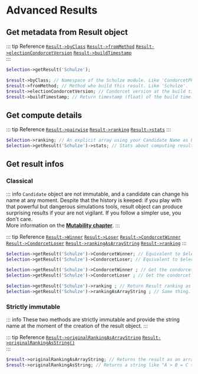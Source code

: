 # Advanced Results

## Get metadata from Result object

::: tip Reference
[`Result->byClass`](/api-reference/Result%20Class/Result--byClass) 
[`Result->fromMethod`](/api-reference/Result%20Class/Result--fromMethod) 
[`Result->electionCondorcetVersion`](/api-reference/Result%20Class/Result--electionCondorcetVersion) 
[`Result->buildTimestamp`](/api-reference/Result%20Class/Result--buildTimestamp)  
:::
```php
$election->getResult('Schulze');

$result->byClass; // Namespace of the Schulze module. Like 'CondorcetPHP\Condorcet\Algo\Methods\SchulzeWinning'
$result->fromMethod; // Method who build this result. Like 'Schulze'.
$result->electionCondorcetVersion; // Condorcet version at the build time.
$result->buildTimestamp; // Return timestamp (float) of the build time.
```

## Get compute details

::: tip Reference
[`Result->pairwise`](/api-reference/Result%20Class/Result--pairwise) 
[`Result->ranking`](/api-reference/Result%20Class/Result--ranking)
[`Result->stats`](/api-reference/Result%20Class/Result--stats)
:::
```php
$election->ranking; // An explicit array using your Candidate Name as keys.  
$election->getResult('Schulze')->stats; // Stats about computing result for the default object method.
```

## Get result infos

<!-- tabs:start -->
### **Classical**
::: info
`Candidate` object are not immutable, and a candidate can change his name at any moment. Despite that the history is keeped: if you play with that powerful but dangerous simulations tools, result object can produce surprising results if your are not vigilant. If you follow a simpler use, you don't care.  
More information on the [**Mutability chapter**](/book/3.AsPhpLibrary/8.GoFurther/6.Mutability).
:::

::: tip Reference
[`Result->Winner`](/api-reference/Result%20Class/Result--Winner) 
[`Result->Loser`](/api-reference/Result%20Class/Result--Loser) 
[`Result->CondorcetWinner`](/api-reference/Result%20Class/Result--CondorcetWinner) 
[`Result->CondorcetLoser`](/api-reference/Result%20Class/Result--CondorcetLoser) 
[`Result->rankingAsArrayString`](/api-reference/Result%20Class/Result--rankingAsArrayString)
[`Result->ranking`](/api-reference/Result%20Class/Result--ranking)
:::
```php
$election->getResult('Schulze')->CondorcetWinner; // Equivalent to $election->getWinner('Schulze');
$election->getResult('Schulze')->CondorcetLoser; // Equivalent to $election->getLoser('Schulze');

$election->getResult('Schulze')->CondorcetWinner ; // Get the condorcet winner from the parent election at the build time (can became different. This one never change) or null if he don't exist.
$election->getResult('Schulze')->CondorcetLoser ; // Get the condorcet loser from the parent election at the build time (can became different. This one never change) or null if he don't exist.

$election->getResult('Schulze')->ranking ; // Return Result ranking as array. So, the original Result object is iterable, support array access and count... Why doing that ?
$election->getResult('Schulze')->rankingAsArrayString ; // Same thing. But more: that convert Candidate object into string by name.
```

### **Strictly immutable**
::: info
These two methods are strictly immutable and provide the string name at the moment of the creation of the result object.
:::

::: tip Reference
[`Result->originalRankingAsArrayString`](/api-reference/Result%20Class/Result--originalRankingAsArrayString) 
[`Result->originalRankingAsString()`](/api-reference/Result%20Class/Result--originalRankingAsString)  
:::
```php
$result->originalRankingAsArrayString; // Returns the result as an array with Candidate as string by name. Because Candidate name can continue to change (Even if you can get the history of the changes). This method gives you reliability.
$result->originalRankingAsString; // Returns a string like "A > B = C > D > E > G = H"
```
<!-- tabs:end -->


